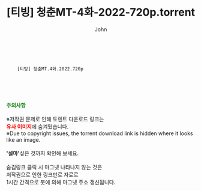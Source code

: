 ﻿---
layout: post
title:  "    [티빙] 청춘MT-4화-2022-720p.torrent"
author: John
categories: [ TV ]
tags: [  ]
image:  
description: "    [티빙] 청춘MT-4화-2022-720p torrent 정보 공유"
toc: true
toc_sticky: true
---

<br>

        [티빙] 청춘MT.4화.2022.720p  
    
<br><br><br>
<p data-ke-size="size16"><b><span style="color: green;">주의사항</span></b><br /><br />※저작권 문제로 인해 토렌트 다운로드 링크는<br /><b><span style="color: red;">유사 이미지</span></b>에 숨겨뒀습니다.<br />※Due to copyright issues, the torrent download link is hidden where it looks like an image.<br /><br /><b>'설마'</b>싶은 것까지 확인해 보세요.<br /><br />숨김링크 클릭 시 마그넷 나타나지 않는 것은<br />저작권으로 인한 링크만료 자료로<br />1시간 간격으로 봇에 의해 마그넷 주소 갱신됩니다.</p>
